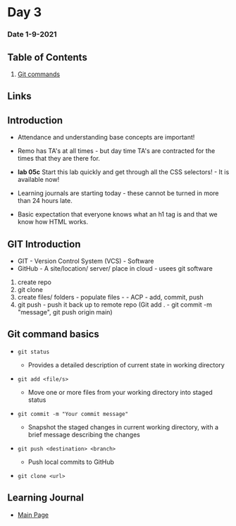 # Day 3
### Date 1-9-2021
  
## Table of Contents
1. [Git commands](#git-commands-basic)

## Links

## Introduction
- Attendance and understanding base concepts are important!
- Remo has TA's at all times - but day time TA's are contracted for the times that they are there for.

- **lab 05c** Start this lab quickly and get through all the CSS selectors! - It is available now!

- Learning journals are starting today - these cannot be turned in more than 24 hours late. 

- Basic expectation that everyone knows what an h1 tag is and that we know how HTML works.

## GIT Introduction
- GIT - Version Control System (VCS) - Software
- GitHub - A site/location/ server/ place in cloud - usees git software
 1. create repo
 2. git clone
 3. create files/ folders - populate files - - ACP - add, commit, push
 4. git push - push it back up to remote repo (Git add . - git commit -m "message", git push origin main)





## Git command basics

- `git status`
  - Provides a detailed description of current state in working directory

- `git add <file/s>`
  - Move one or more files from your working directory into staged status

- `git commit -m "Your commit message"`
  - Snapshot the staged changes in current working directory, with a brief message describing the changes

- `git push <destination> <branch>`
  - Push local commits to GitHub

- `git clone <url>`




## Learning Journal






- [Main Page](https://jinman36.github.io/reading-notes/)